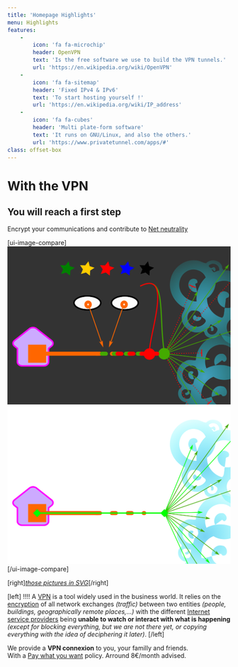 ```yaml
---
title: 'Homepage Highlights'
menu: Highlights
features:
    -
        icon: 'fa fa-microchip'
        header: OpenVPN
        text: 'Is the free software we use to build the VPN tunnels.'
        url: 'https://en.wikipedia.org/wiki/OpenVPN'
    -
        icon: 'fa fa-sitemap'
        header: 'Fixed IPv4 & IPv6'
        text: 'To start hosting yourself !'
        url: 'https://en.wikipedia.org/wiki/IP_address'
    -
        icon: 'fa fa-cubes'
        header: 'Multi plate-form software'
        text: 'It runs on GNU/Linux, and also the others.'
        url: 'https://www.privatetunnel.com/apps/#'
class: offset-box
---
```


# With the VPN
## You will reach a **first step**

Encrypt your communications and contribute to [Net neutrality](https://en.wikipedia.org/wiki/Net_neutrality)

[ui-image-compare]
![Without VPN](visuel-sans-vpn.png)
![With VPN](visuel-avec-vpn.png)
[/ui-image-compare]

[right][_those pictures in SVG_](https://git.domainepublic.net/Neutrinet/site-neutrinet-beta/tree/master/pages/02.vpn/02._highlights/)[/right]

[left]
!!!! A [VPN](https://en.wikipedia.org/wiki/Virtual_private_network) is a tool widely used in the business world. It relies on the [encryption](https://en.wikipedia.org/wiki/Encryption) of all network exchanges _(traffic)_ between two entities _(people, buildings, geographically remote places,…)_ with the different [Internet service providers](https://en.wikipedia.org/wiki/Internet_service_provider) being **unable to watch or interact with what is happening** _(except for blocking everything, but we are not there yet, or copying everything with the idea of deciphering it later)_.
[/left]

We provide a **VPN connexion** to you, your familly and friends. <br /> With a [Pay what you want](https://en.wikipedia.org/wiki/Pay_what_you_want) policy. Arround 8€/month advised.
